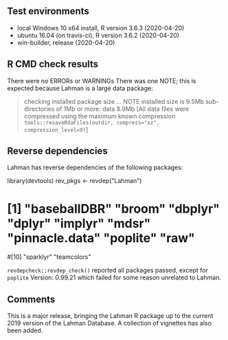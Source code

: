 ## Test environments
* local Windows 10 x64 install, R version 3.6.3 (2020-04-20)
* ubuntu 16.04 (on travis-ci), R version 3.6.2 (2020-04-20)
* win-builder, release (2020-04-20)

## R CMD check results
There were no ERRORs or WARNINGs
There was one NOTE; this is expected because Lahman is a large data package:
> checking installed package size ... NOTE
    installed size is  9.5Mb
    sub-directories of 1Mb or more:
      data   8.9Mb
[All data files were compressed using the maximum known compression `tools::resaveRdaFiles(outdir, compress="xz", compression_level=9)`]

## Reverse dependencies

Lahman has reverse dependencies of the following packages:

library(devtools)
rev_pkgs <- revdep("Lahman")

# [1] "baseballDBR"  "broom"  "dbplyr"  "dplyr"  "implyr"  "mdsr"  "pinnacle.data"  "poplite"  "raw"          
#[10] "sparklyr"     "teamcolors"

`revdepcheck::revdep_check()` reported all packages passed, except for `poplite` Version: 0.99.21
which failed for some reason unrelated to Lahman.

## Comments
This is a major release, bringing the Lahman R package up to the current 2019
version of the Lahman Database. A collection of vignettes has also been added.

